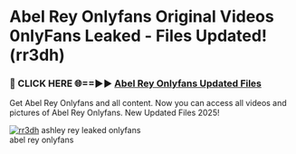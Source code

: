 # Abel Rey Onlyfans Original Videos 0nlyFans Leaked - Files Updated! (rr3dh)

<h3>🔴 CLICK HERE 🌐==►► <a href="https://tinyurl.com/2wckxsce" rel="nofollow">Abel Rey Onlyfans Updated Files</a></h3>

Get Abel Rey Onlyfans and all content. Now you can access all videos and pictures of Abel Rey Onlyfans. New Updated Files 2025!

[![rr3dh](https://i.imgur.com/AFduVYN.gif)](https://tinyurl.com/2wckxsce)
ashley rey leaked onlyfans<br>
abel rey onlyfans